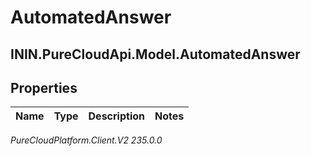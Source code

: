 # AutomatedAnswer

## ININ.PureCloudApi.Model.AutomatedAnswer

## Properties

|Name | Type | Description | Notes|
|------------ | ------------- | ------------- | -------------|



_PureCloudPlatform.Client.V2 235.0.0_
